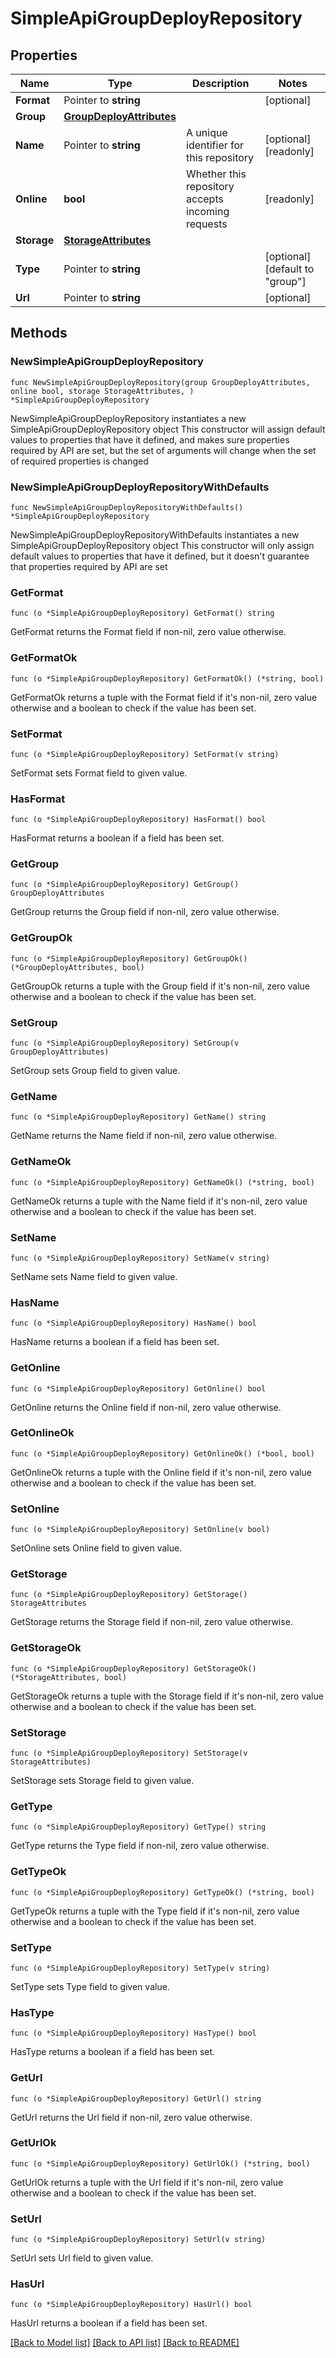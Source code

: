 # SimpleApiGroupDeployRepository

## Properties

Name | Type | Description | Notes
------------ | ------------- | ------------- | -------------
**Format** | Pointer to **string** |  | [optional] 
**Group** | [**GroupDeployAttributes**](GroupDeployAttributes.md) |  | 
**Name** | Pointer to **string** | A unique identifier for this repository | [optional] [readonly] 
**Online** | **bool** | Whether this repository accepts incoming requests | [readonly] 
**Storage** | [**StorageAttributes**](StorageAttributes.md) |  | 
**Type** | Pointer to **string** |  | [optional] [default to "group"]
**Url** | Pointer to **string** |  | [optional] 

## Methods

### NewSimpleApiGroupDeployRepository

`func NewSimpleApiGroupDeployRepository(group GroupDeployAttributes, online bool, storage StorageAttributes, ) *SimpleApiGroupDeployRepository`

NewSimpleApiGroupDeployRepository instantiates a new SimpleApiGroupDeployRepository object
This constructor will assign default values to properties that have it defined,
and makes sure properties required by API are set, but the set of arguments
will change when the set of required properties is changed

### NewSimpleApiGroupDeployRepositoryWithDefaults

`func NewSimpleApiGroupDeployRepositoryWithDefaults() *SimpleApiGroupDeployRepository`

NewSimpleApiGroupDeployRepositoryWithDefaults instantiates a new SimpleApiGroupDeployRepository object
This constructor will only assign default values to properties that have it defined,
but it doesn't guarantee that properties required by API are set

### GetFormat

`func (o *SimpleApiGroupDeployRepository) GetFormat() string`

GetFormat returns the Format field if non-nil, zero value otherwise.

### GetFormatOk

`func (o *SimpleApiGroupDeployRepository) GetFormatOk() (*string, bool)`

GetFormatOk returns a tuple with the Format field if it's non-nil, zero value otherwise
and a boolean to check if the value has been set.

### SetFormat

`func (o *SimpleApiGroupDeployRepository) SetFormat(v string)`

SetFormat sets Format field to given value.

### HasFormat

`func (o *SimpleApiGroupDeployRepository) HasFormat() bool`

HasFormat returns a boolean if a field has been set.

### GetGroup

`func (o *SimpleApiGroupDeployRepository) GetGroup() GroupDeployAttributes`

GetGroup returns the Group field if non-nil, zero value otherwise.

### GetGroupOk

`func (o *SimpleApiGroupDeployRepository) GetGroupOk() (*GroupDeployAttributes, bool)`

GetGroupOk returns a tuple with the Group field if it's non-nil, zero value otherwise
and a boolean to check if the value has been set.

### SetGroup

`func (o *SimpleApiGroupDeployRepository) SetGroup(v GroupDeployAttributes)`

SetGroup sets Group field to given value.


### GetName

`func (o *SimpleApiGroupDeployRepository) GetName() string`

GetName returns the Name field if non-nil, zero value otherwise.

### GetNameOk

`func (o *SimpleApiGroupDeployRepository) GetNameOk() (*string, bool)`

GetNameOk returns a tuple with the Name field if it's non-nil, zero value otherwise
and a boolean to check if the value has been set.

### SetName

`func (o *SimpleApiGroupDeployRepository) SetName(v string)`

SetName sets Name field to given value.

### HasName

`func (o *SimpleApiGroupDeployRepository) HasName() bool`

HasName returns a boolean if a field has been set.

### GetOnline

`func (o *SimpleApiGroupDeployRepository) GetOnline() bool`

GetOnline returns the Online field if non-nil, zero value otherwise.

### GetOnlineOk

`func (o *SimpleApiGroupDeployRepository) GetOnlineOk() (*bool, bool)`

GetOnlineOk returns a tuple with the Online field if it's non-nil, zero value otherwise
and a boolean to check if the value has been set.

### SetOnline

`func (o *SimpleApiGroupDeployRepository) SetOnline(v bool)`

SetOnline sets Online field to given value.


### GetStorage

`func (o *SimpleApiGroupDeployRepository) GetStorage() StorageAttributes`

GetStorage returns the Storage field if non-nil, zero value otherwise.

### GetStorageOk

`func (o *SimpleApiGroupDeployRepository) GetStorageOk() (*StorageAttributes, bool)`

GetStorageOk returns a tuple with the Storage field if it's non-nil, zero value otherwise
and a boolean to check if the value has been set.

### SetStorage

`func (o *SimpleApiGroupDeployRepository) SetStorage(v StorageAttributes)`

SetStorage sets Storage field to given value.


### GetType

`func (o *SimpleApiGroupDeployRepository) GetType() string`

GetType returns the Type field if non-nil, zero value otherwise.

### GetTypeOk

`func (o *SimpleApiGroupDeployRepository) GetTypeOk() (*string, bool)`

GetTypeOk returns a tuple with the Type field if it's non-nil, zero value otherwise
and a boolean to check if the value has been set.

### SetType

`func (o *SimpleApiGroupDeployRepository) SetType(v string)`

SetType sets Type field to given value.

### HasType

`func (o *SimpleApiGroupDeployRepository) HasType() bool`

HasType returns a boolean if a field has been set.

### GetUrl

`func (o *SimpleApiGroupDeployRepository) GetUrl() string`

GetUrl returns the Url field if non-nil, zero value otherwise.

### GetUrlOk

`func (o *SimpleApiGroupDeployRepository) GetUrlOk() (*string, bool)`

GetUrlOk returns a tuple with the Url field if it's non-nil, zero value otherwise
and a boolean to check if the value has been set.

### SetUrl

`func (o *SimpleApiGroupDeployRepository) SetUrl(v string)`

SetUrl sets Url field to given value.

### HasUrl

`func (o *SimpleApiGroupDeployRepository) HasUrl() bool`

HasUrl returns a boolean if a field has been set.


[[Back to Model list]](../README.md#documentation-for-models) [[Back to API list]](../README.md#documentation-for-api-endpoints) [[Back to README]](../README.md)


